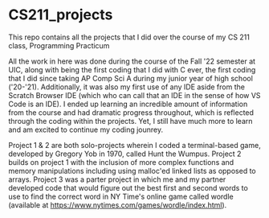 # CS211_projects
This repo contains all the projects that I did over the course of my CS 211 class, Programming Practicum

All the work in here was done during the course of the Fall '22 semester at UIC, along with being the first coding that I did with C ever, the first coding that I 
did since taking AP Comp Sci A during my junior year of high school ('20-'21). Additionally, it was also my first use of any IDE aside from the Scratch Browser 
IDE (which who can call that an IDE in the sense of how VS Code is an IDE). I ended up learning an incredible amount of information from the course and had dramatic
progress throughout, which is reflected through the coding within the projects. Yet, I still have much more to learn and am excited to continue my coding jounrey.

Project 1 & 2 are both solo-projects wherein I coded a terminal-based game, developed by Gregory Yob in 1970, called Hunt the Wumpus. Project 2
builds on project 1 with the inclusion of more complex functions and memory manipulations including using malloc'ed linked lists as opposed to arrays.
Project 3 was a parter project in which me and my partner developed code that would figure out the best first and second words to use to find the correct word in 
NY Time's online game called wordle (available at https://www.nytimes.com/games/wordle/index.html).
